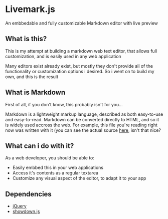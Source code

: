 # Livemark.js

An embbedable and fully customizable Markdown editor with live preview

## What is this?

This is my attempt at building a markdown web text editor, that allows full
customization, and is easily used in any web application

Many editors exist already exist, but mostly they don't provide all of the
functionality or customization options i desired. So i went on to build my own,
and this is the result

## What is Markdown

First of all, if you don't know, this probably isn't for you...

Markdown is a lightweight markup language, described as both easy-to-use and
easy-to-read. Markdown can be converted directly to HTML, and so it is widely
used accross the web. For example, this file you're reading right now was
written with it (you can see the actual source
[here](https://raw.github.com/coreyti/showdown/master/README.md), isn't that
nice?

## What can i do with it?

As a web developer, you should be able to:

* Easily embbed this in your web applications
* Access it's contents as a regular textarea
* Customize any visual aspect of the editor, to adapt it to your app

## Dependencies

* [jQuery](http://jquery.com)
* [showdown.js](https://github.com/coreyti/showdown)

